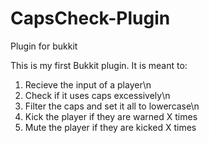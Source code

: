 CapsCheck-Plugin
================

Plugin for bukkit

This is my first Bukkit plugin.  It is meant to:
1. Recieve the input of a player\n
2. Check if it uses caps excessively\n
3. Filter the caps and set it all to lowercase\n
4. Kick the player if they are warned X times
5. Mute the player if they are kicked X times
